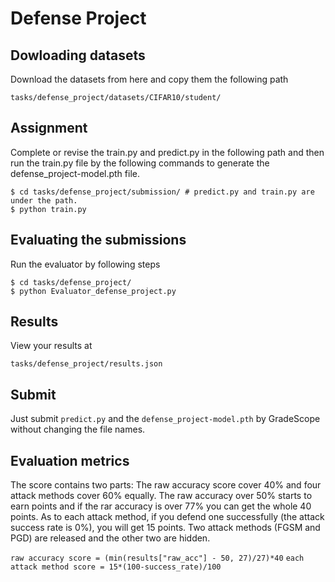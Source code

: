 # Defense Project

## Dowloading datasets
Download the datasets from here and copy them the following path
```
tasks/defense_project/datasets/CIFAR10/student/
```

## Assignment
Complete or revise the train.py and predict.py in the following path and then run the train.py file by the following commands to generate the defense_project-model.pth file.
```
$ cd tasks/defense_project/submission/ # predict.py and train.py are under the path.
$ python train.py
```

## Evaluating the submissions
Run the evaluator by following steps
```
$ cd tasks/defense_project/
$ python Evaluator_defense_project.py
```


## Results
View your results at
```
tasks/defense_project/results.json
```

## Submit
Just submit `predict.py` and the `defense_project-model.pth` by GradeScope without changing the file names.


## Evaluation metrics
The score contains two parts: The raw accuracy score cover 40% and four attack methods cover 60% equally. The raw accuracy over 50% starts to earn points and if the rar accuracy is over 77% you can get the whole 40 points. As to each attack method, if you defend one successfully (the attack success rate is 0%), you will get 15 points. Two attack methods (FGSM and PGD) are released and the other two are hidden.

`raw accuracy score = (min(results["raw_acc"] - 50, 27)/27)*40`
`each attack method score = 15*(100-success_rate)/100`

